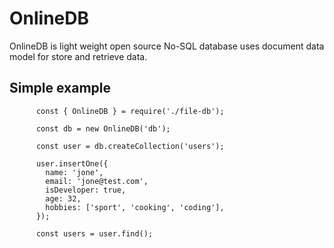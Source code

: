 # OnlineDB

OnlineDB is light weight open source No-SQL database uses document data model for store and retrieve data.

## Simple example

          const { OnlineDB } = require('./file-db');

          const db = new OnlineDB('db');

          const user = db.createCollection('users');

          user.insertOne({
            name: 'jone',
            email: 'jone@test.com',
            isDeveloper: true,
            age: 32,
            hobbies: ['sport', 'cooking', 'coding'],
          });

          const users = user.find();



